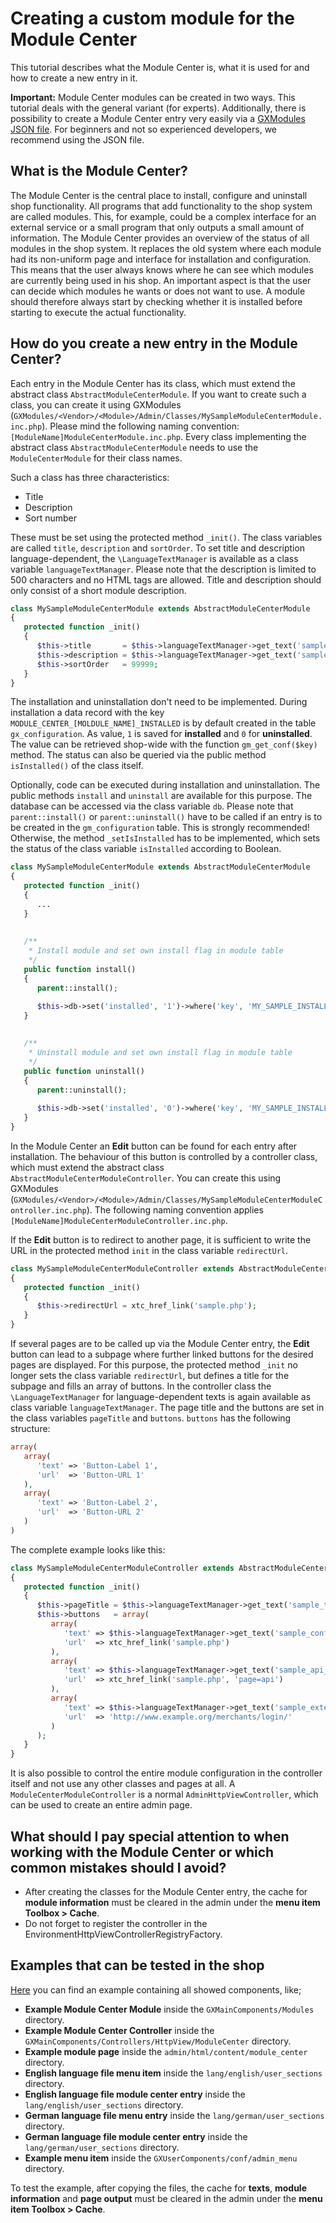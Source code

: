 # Creating a custom module for the Module Center

This tutorial describes what the Module Center is, what it is used for and how to create a new entry in it.

**Important:** Module Center modules can be created in two ways. This tutorial deals with the general variant (for
experts). Additionally, there is possibility to create a Module Center entry very easily via a
[GXModules JSON file](./gx-modules-json.md). For beginners and not so experienced developers, we recommend using
the JSON file.


## What is the Module Center?

The Module Center is the central place to install, configure and uninstall shop functionality. All programs that
add functionality to the shop system are called modules. This, for example, could be a complex interface for an
external service or a small program that only outputs a small amount of information. The Module
Center provides an overview of the status of all modules in the shop system. It replaces the old system where each
module had its non-uniform page and interface for installation and configuration. This means that the user
always knows where he can see which modules are currently being used in his shop. An important aspect is that the
user can decide which modules he wants or does not want to use. A module should therefore always start by checking
whether it is installed before starting to execute the actual functionality.


## How do you create a new entry in the Module Center?

Each entry in the Module Center has its class, which must extend the abstract class `AbstractModuleCenterModule`.
If you want to create such a class, you can create it using GXModules
(`GXModules/<Vendor>/<Module>/Admin/Classes/MySampleModuleCenterModule.inc.php`). Please mind the following naming
convention: `[ModuleName]ModuleCenterModule.inc.php`. Every class implementing the abstract class
`AbstractModuleCenterModule` needs to use the `ModuleCenterModule` for their class names.
  
Such a class has three characteristics:

- Title
- Description
- Sort number
  
These must be set using the protected method `_init()`. The class variables are called `title`, `description` and
`sortOrder`. To set title and description language-dependent, the `\LanguageTextManager` is available as a class
variable `languageTextManager`. Please note that the description is limited to 500 characters and no HTML tags are
allowed. Title and description should only consist of a short module description.

```php
class MySampleModuleCenterModule extends AbstractModuleCenterModule
{
   protected function _init()
   {
      $this->title       = $this->languageTextManager->get_text('sample_title');
      $this->description = $this->languageTextManager->get_text('sample_description');
      $this->sortOrder   = 99999;
   }
}
```  

The installation and uninstallation don't need to be implemented. During installation a data record with the key
`MODULE_CENTER_[MOLDULE_NAME]_INSTALLED` is by default created in the table `gx_configuration`. As value, `1` is saved
for **installed** and `0` for **uninstalled**. The value can be retrieved shop-wide with the function
`gm_get_conf($key)` method. The status can also be queried via the public method `isInstalled()` of the class itself.

Optionally, code can be executed during installation and uninstallation. The public methods `install` and `uninstall`
are available for this purpose. The database can be accessed via the class variable `db`. Please note that
`parent::install()` or `parent::uninstall()` have to be called if an entry is to be created in the `gm_configuration`
table. This is strongly recommended! Otherwise, the method `_setIsInstalled` has to be implemented, which sets the
status of the class variable `isInstalled` according to Boolean.

```php
class MySampleModuleCenterModule extends AbstractModuleCenterModule
{
   protected function _init()
   {
      ...
   }
   
   
   /**
    * Install module and set own install flag in module table
    */ 
   public function install()
   {
      parent::install();

      $this->db->set('installed', '1')->where('key', 'MY_SAMPLE_INSTALLED')->update('my_sample_module_table');
   }
   
   
   /**
    * Uninstall module and set own install flag in module table
    */ 
   public function uninstall()
   {
      parent::uninstall();
   
      $this->db->set('installed', '0')->where('key', 'MY_SAMPLE_INSTALLED')->update('my_sample_module_table');
   }
}
```  

In the Module Center an **Edit** button can be found for each entry after installation. The behaviour of this button is
controlled by a controller class, which must extend the abstract class `AbstractModuleCenterModuleController`. You can
create this using GXModules (`GXModules/<Vendor>/<Module>/Admin/Classes/MySampleModuleCenterModuleController.inc.php`).
The following naming convention applies `[ModuleName]ModuleCenterModuleController.inc.php`.
 
If the **Edit** button is to redirect to another page, it is sufficient to write the URL in the protected method
`init` in the class variable `redirectUrl`.

```php
class MySampleModuleCenterModuleController extends AbstractModuleCenterModuleController
{
   protected function _init()
   {
      $this->redirectUrl = xtc_href_link('sample.php');
   }
}
```  

If several pages are to be called up via the Module Center entry, the **Edit** button can lead to a subpage where
further linked buttons for the desired pages are displayed. For this purpose, the protected method `_init` no longer
sets the class variable `redirectUrl`, but defines a title for the subpage and fills an array of buttons. In
the controller class the `\LanguageTextManager` for language-dependent texts is again available as class variable
`languageTextManager`. The page title and the buttons are set in the class variables `pageTitle` and `buttons`.
`buttons` has the following structure:

```php
array(
   array(
      'text' => 'Button-Label 1',
      'url'  => 'Button-URL 1'
   ),
   array(
      'text' => 'Button-Label 2',
      'url'  => 'Button-URL 2'
   )
)
```  
  

The complete example looks like this:

```php
class MySampleModuleCenterModuleController extends AbstractModuleCenterModuleController
{
   protected function _init()
   {
      $this->pageTitle = $this->languageTextManager->get_text('sample_title');
      $this->buttons   = array(
         array(
            'text' => $this->languageTextManager->get_text('sample_config_page'),
            'url'  => xtc_href_link('sample.php')
         ),
         array(
            'text' => $this->languageTextManager->get_text('sample_api_page'),
            'url'  => xtc_href_link('sample.php', 'page=api')
         ),
         array(
            'text' => $this->languageTextManager->get_text('sample_external_login_page'),
            'url'  => 'http://www.example.org/merchants/login/'
         )
      );
   }
}
```  

It is also possible to control the entire module configuration in the controller itself and not use any other classes
and pages at all. A `ModuleCenterModuleController` is a normal `AdminHttpViewController`, which can be used to create
an entire admin page.


## What should I pay special attention to when working with the Module Center or which common mistakes should I avoid?

- After creating the classes for the Module Center entry, the cache for **module information** must be cleared in the
  admin under the **menu item Toolbox > Cache**.
- Do not forget to register the controller in the EnvironmentHttpViewControllerRegistryFactory.


## Examples that can be tested in the shop

[Here](./../_samples/module-center.zip) you can find an example containing all showed components, like;

- **Example Module Center Module** inside the `GXMainComponents/Modules` directory.
- **Example Module Center Controller** inside the `GXMainComponents/Controllers/HttpView/ModuleCenter` directory.
- **Example module page** inside the `admin/html/content/module_center` directory.
- **English language file menu item** inside the `lang/english/user_sections` directory.
- **English language file module center entry** inside the `lang/english/user_sections` directory.
- **German language file menu entry** inside the `lang/german/user_sections` directory.
- **German language file module center entry** inside the `lang/german/user_sections` directory.
- **Example menu item** inside the `GXUserComponents/conf/admin_menu` directory.
   
To test the example, after copying the files, the cache for **texts**, **module information** and **page output** must
be cleared in the admin under the **menu item Toolbox > Cache**.
   
